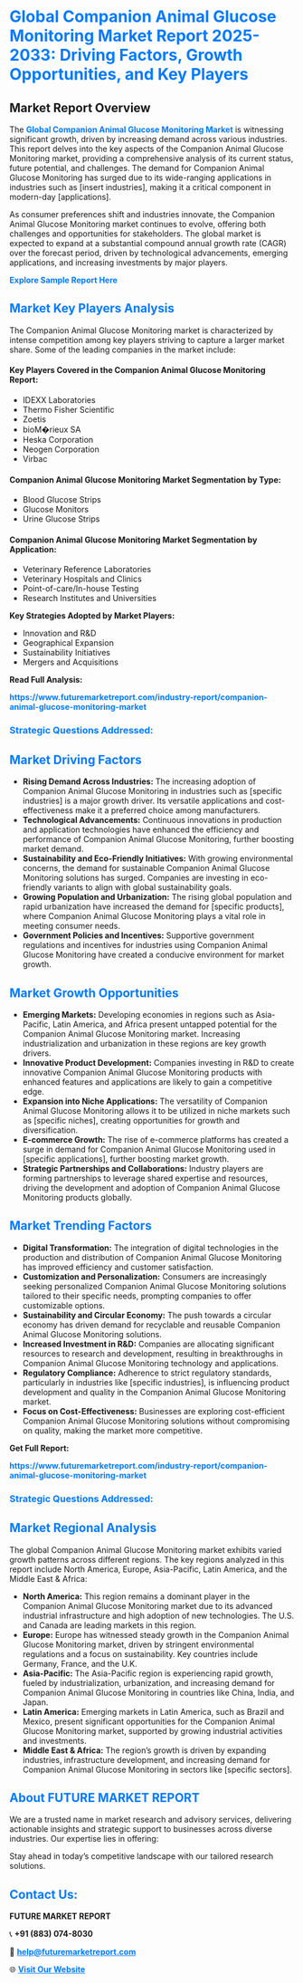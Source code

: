 <h1 style="color: #007BFF;">Global Companion Animal Glucose Monitoring Market Report 2025-2033: Driving Factors, Growth Opportunities, and Key Players</h1>

<section id="overview">
<h2>Market Report Overview</h2>
<p>The <a href="https://www.futuremarketreport.com/industry-report/companion-animal-glucose-monitoring-market" style="color: #007BFF; text-decoration: none;"><strong>Global Companion Animal Glucose Monitoring Market</strong></a> is witnessing significant growth, driven by increasing demand across various industries. This report delves into the key aspects of the Companion Animal Glucose Monitoring market, providing a comprehensive analysis of its current status, future potential, and challenges. The demand for Companion Animal Glucose Monitoring has surged due to its wide-ranging applications in industries such as [insert industries], making it a critical component in modern-day [applications].</p>
<p>As consumer preferences shift and industries innovate, the Companion Animal Glucose Monitoring market continues to evolve, offering both challenges and opportunities for stakeholders. The global market is expected to expand at a substantial compound annual growth rate (CAGR) over the forecast period, driven by technological advancements, emerging applications, and increasing investments by major players.</p>
</section>

<section id="overview">
<p><a href="https://www.futuremarketreport.com/request-sample/reportId=77605" style="color: #007BFF; text-decoration: none;"><strong>Explore Sample Report Here</strong></a></p>
</section>

<section id="key-players">
<h2 style="color: #007BFF;">Market Key Players Analysis</h2>
<p>The Companion Animal Glucose Monitoring market is characterized by intense competition among key players striving to capture a larger market share. Some of the leading companies in the market include:</p>
<h4>Key Players Covered in the Companion Animal Glucose Monitoring Report:</h4>
<ul><li>IDEXX Laboratories</li><li>Thermo Fisher Scientific</li><li>Zoetis</li><li>bioM�rieux SA</li><li>Heska Corporation</li><li>Neogen Corporation</li><li>Virbac</li></ul>
<h4>Companion Animal Glucose Monitoring Market Segmentation by Type:</h4>
<ul><li>Blood Glucose Strips</li><li>Glucose Monitors</li><li>Urine Glucose Strips</li></ul>

<h4>Companion Animal Glucose Monitoring Market Segmentation by Application:</h4>
<ul><li>Veterinary Reference Laboratories</li><li>Veterinary Hospitals and Clinics</li><li>Point-of-care/In-house Testing</li><li>Research Institutes and Universities</li></ul>
<p><strong>Key Strategies Adopted by Market Players:</strong></p>
<ul>
<li>Innovation and R&D</li>
<li>Geographical Expansion</li>
<li>Sustainability Initiatives</li>
<li>Mergers and Acquisitions</li>
</ul>
</section>

<section>
<p><strong>Read Full Analysis: </strong></p><a href="https://www.futuremarketreport.com/industry-report/companion-animal-glucose-monitoring-market" style="color: #007BFF; text-decoration: none;"><strong>https://www.futuremarketreport.com/industry-report/companion-animal-glucose-monitoring-market</strong></a>
<h3 style="color: #007BFF;">Strategic Questions Addressed:</h3>
</section>

<section id="driving-factors">
<h2 style="color: #007BFF;">Market Driving Factors</h2>
<ul>
<li><strong>Rising Demand Across Industries:</strong> The increasing adoption of Companion Animal Glucose Monitoring in industries such as [specific industries] is a major growth driver. Its versatile applications and cost-effectiveness make it a preferred choice among manufacturers.</li>
<li><strong>Technological Advancements:</strong> Continuous innovations in production and application technologies have enhanced the efficiency and performance of Companion Animal Glucose Monitoring, further boosting market demand.</li>
<li><strong>Sustainability and Eco-Friendly Initiatives:</strong> With growing environmental concerns, the demand for sustainable Companion Animal Glucose Monitoring solutions has surged. Companies are investing in eco-friendly variants to align with global sustainability goals.</li>
<li><strong>Growing Population and Urbanization:</strong> The rising global population and rapid urbanization have increased the demand for [specific products], where Companion Animal Glucose Monitoring plays a vital role in meeting consumer needs.</li>
<li><strong>Government Policies and Incentives:</strong> Supportive government regulations and incentives for industries using Companion Animal Glucose Monitoring have created a conducive environment for market growth.</li>
</ul>
</section>

<section id="growth-opportunities">
<h2 style="color: #007BFF;">Market Growth Opportunities</h2>
<ul>
<li><strong>Emerging Markets:</strong> Developing economies in regions such as Asia-Pacific, Latin America, and Africa present untapped potential for the Companion Animal Glucose Monitoring market. Increasing industrialization and urbanization in these regions are key growth drivers.</li>
<li><strong>Innovative Product Development:</strong> Companies investing in R&D to create innovative Companion Animal Glucose Monitoring products with enhanced features and applications are likely to gain a competitive edge.</li>
<li><strong>Expansion into Niche Applications:</strong> The versatility of Companion Animal Glucose Monitoring allows it to be utilized in niche markets such as [specific niches], creating opportunities for growth and diversification.</li>
<li><strong>E-commerce Growth:</strong> The rise of e-commerce platforms has created a surge in demand for Companion Animal Glucose Monitoring used in [specific applications], further boosting market growth.</li>
<li><strong>Strategic Partnerships and Collaborations:</strong> Industry players are forming partnerships to leverage shared expertise and resources, driving the development and adoption of Companion Animal Glucose Monitoring products globally.</li>
</ul>
</section>

<section id="trending-factors">
<h2 style="color: #007BFF;">Market Trending Factors</h2>
<ul>
<li><strong>Digital Transformation:</strong> The integration of digital technologies in the production and distribution of Companion Animal Glucose Monitoring has improved efficiency and customer satisfaction.</li>
<li><strong>Customization and Personalization:</strong> Consumers are increasingly seeking personalized Companion Animal Glucose Monitoring solutions tailored to their specific needs, prompting companies to offer customizable options.</li>
<li><strong>Sustainability and Circular Economy:</strong> The push towards a circular economy has driven demand for recyclable and reusable Companion Animal Glucose Monitoring solutions.</li>
<li><strong>Increased Investment in R&D:</strong> Companies are allocating significant resources to research and development, resulting in breakthroughs in Companion Animal Glucose Monitoring technology and applications.</li>
<li><strong>Regulatory Compliance:</strong> Adherence to strict regulatory standards, particularly in industries like [specific industries], is influencing product development and quality in the Companion Animal Glucose Monitoring market.</li>
<li><strong>Focus on Cost-Effectiveness:</strong> Businesses are exploring cost-efficient Companion Animal Glucose Monitoring solutions without compromising on quality, making the market more competitive.</li>
</ul>
</section>

<section>
<p><strong>Get Full Report: </strong></p><a href="https://www.futuremarketreport.com/industry-report/companion-animal-glucose-monitoring-market" style="color: #007BFF; text-decoration: none;"><strong>https://www.futuremarketreport.com/industry-report/companion-animal-glucose-monitoring-market</strong></a>
<h3 style="color: #007BFF;">Strategic Questions Addressed:</h3>
</section>


<section id="regional-analysis">
<h2 style="color: #007BFF;">Market Regional Analysis</h2>
<p>The global Companion Animal Glucose Monitoring market exhibits varied growth patterns across different regions. The key regions analyzed in this report include North America, Europe, Asia-Pacific, Latin America, and the Middle East & Africa:</p>
<ul>
<li><strong>North America:</strong> This region remains a dominant player in the Companion Animal Glucose Monitoring market due to its advanced industrial infrastructure and high adoption of new technologies. The U.S. and Canada are leading markets in this region.</li>
<li><strong>Europe:</strong> Europe has witnessed steady growth in the Companion Animal Glucose Monitoring market, driven by stringent environmental regulations and a focus on sustainability. Key countries include Germany, France, and the U.K.</li>
<li><strong>Asia-Pacific:</strong> The Asia-Pacific region is experiencing rapid growth, fueled by industrialization, urbanization, and increasing demand for Companion Animal Glucose Monitoring in countries like China, India, and Japan.</li>
<li><strong>Latin America:</strong> Emerging markets in Latin America, such as Brazil and Mexico, present significant opportunities for the Companion Animal Glucose Monitoring market, supported by growing industrial activities and investments.</li>
<li><strong>Middle East & Africa:</strong> The region’s growth is driven by expanding industries, infrastructure development, and increasing demand for Companion Animal Glucose Monitoring in sectors like [specific sectors].</li>
</ul>
</section>

<footer>
<h2 style="color: #007BFF;">About FUTURE MARKET REPORT</h2>
<p>We are a trusted name in market research and advisory services, delivering actionable insights and strategic support to businesses across diverse industries. Our expertise lies in offering:</p>

<p>Stay ahead in today’s competitive landscape with our tailored research solutions.</p>

<h2 style="color: #007BFF;">Contact Us:</h2>
<p><strong>FUTURE MARKET REPORT</strong></p>
<p>📞 <strong>+91 (883) 074-8030</strong></p>
<p>📧 <strong><a href="mailto:help@futuremarketreport.com" style="color: #007BFF;">help@futuremarketreport.com</a></strong></p>
<p>🌐 <strong><a href="https://www.futuremarketreport.com/" style="color: #007BFF;">Visit Our Website</a></strong></p>
</footer>